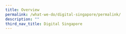 ```yaml
---
title: Overview
permalink: /what-we-do/digital-singapore/permalink/
description: ""
third_nav_title: Digital Singapore
---
```

